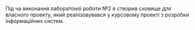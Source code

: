 Під ча виконання лаборатоної роботи №2 я створив сховище для власного проекту, який реалізовувався у курсовому проекті з розробки інформаційних систем.
